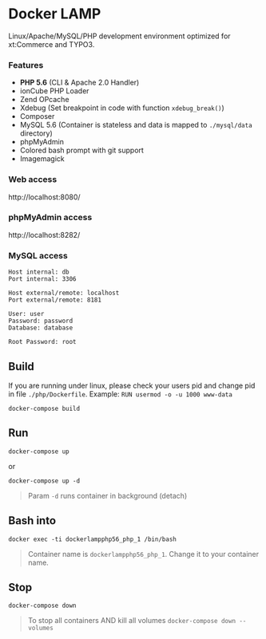 Docker LAMP
===========

Linux/Apache/MySQL/PHP development environment optimized for xt:Commerce and TYPO3.

### Features

-	**PHP 5.6** (CLI & Apache 2.0 Handler)
-	ionCube PHP Loader
-	Zend OPcache
-	Xdebug (Set breakpoint in code with function `xdebug_break()`\)
-	Composer
-	MySQL 5.6 (Container is stateless and data is mapped to `./mysql/data` directory)
-	phpMyAdmin
-	Colored bash prompt with git support
-	Imagemagick

### Web access

http://localhost:8080/

### phpMyAdmin access

http://localhost:8282/

### MySQL access

```
Host internal: db
Port internal: 3306

Host external/remote: localhost
Port external/remote: 8181

User: user
Password: password
Database: database

Root Password: root
```

Build
-----

If you are running under linux, please check your users pid and change pid in file `./php/Dockerfile`. Example: `RUN usermod -o -u 1000 www-data`

```
docker-compose build
```

Run
---

```
docker-compose up
```

or

```
docker-compose up -d
```

> Param `-d` runs container in background (detach)

Bash into
---------

```
docker exec -ti dockerlampphp56_php_1 /bin/bash
```

> Container name is `dockerlampphp56_php_1`. Change it to your container name.

Stop
----

```
docker-compose down
```

> To stop all containers AND kill all volumes `docker-compose down --volumes`
